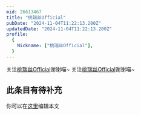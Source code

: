 ```yaml
---
mid: 26613467
title: "桃瑞丝Official"
pubDate: "2024-11-04T11:22:13.200Z"
updatedDate: "2024-11-04T11:22:13.200Z"
profile:
  {
    Nickname: ["桃瑞丝Official"],
  }
---
```


关注[桃瑞丝Official](https://space.bilibili.com/26613467)谢谢喵~ 关注[桃瑞丝Official](https://space.bilibili.com/26613467)谢谢喵~

## 此条目有待补充
你可以在[这里](https://github.com/Yuhanawa/VTuber.ICU-Content/edit/master/v/桃瑞丝Official/index.md)编辑本文
